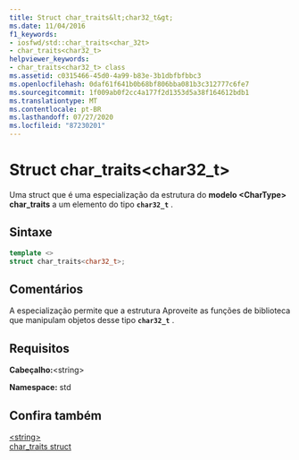 ```yaml
---
title: Struct char_traits&lt;char32_t&gt;
ms.date: 11/04/2016
f1_keywords:
- iosfwd/std::char_traits<char_32t>
- char_traits<char32_t>
helpviewer_keywords:
- char_traits<char32_t> class
ms.assetid: c0315466-45d0-4a99-b83e-3b1dbfbfbbc3
ms.openlocfilehash: 0daf61f641b0b68bf806bba081b3c312777c6fe7
ms.sourcegitcommit: 1f009ab0f2cc4a177f2d1353d5a38f164612bdb1
ms.translationtype: MT
ms.contentlocale: pt-BR
ms.lasthandoff: 07/27/2020
ms.locfileid: "87230201"
---
```

# <a name="char_traitsltchar32_tgt-struct"></a>Struct char_traits&lt;char32_t&gt;

Uma struct que é uma especialização da estrutura do **modelo \<CharType> char_traits** a um elemento do tipo **`char32_t`** .

## <a name="syntax"></a>Sintaxe

```cpp
template <>
struct char_traits<char32_t>;
```

## <a name="remarks"></a>Comentários

A especialização permite que a estrutura Aproveite as funções de biblioteca que manipulam objetos desse tipo **`char32_t`** .

## <a name="requirements"></a>Requisitos

**Cabeçalho:**\<string>

**Namespace:** std

## <a name="see-also"></a>Confira também

[\<string>](../standard-library/string.md)\
[char_traits struct](../standard-library/char-traits-struct.md)
